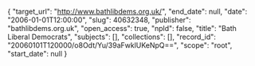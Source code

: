 {
  "target_url": "http://www.bathlibdems.org.uk/", 
  "end_date": null, 
  "date": "2006-01-01T12:00:00", 
  "slug": 40632348, 
  "publisher": "bathlibdems.org.uk", 
  "open_access": true, 
  "npld": false, 
  "title": "Bath Liberal Democrats", 
  "subjects": [], 
  "collections": [], 
  "record_id": "20060101T120000/o8Odt/Yu/39aFwklUKeNpQ==", 
  "scope": "root", 
  "start_date": null
}

